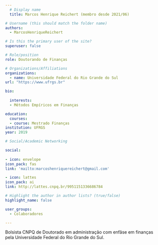 ```yaml
---
  # Display name
  title: Marcos Henrique Reichert (membro desde 2021/06)

# Username (this should match the folder name)
authors:
  - MarcosHenriqueReichert

# Is this the primary user of the site?
superuser: false

# Role/position
role: Doutorando de Finanças

# Organizations/Affiliations
organizations:
  - name: Universidade Federal do Rio Grande do Sul
url: "https://www.ufrgs.br"

bio:
  
  interests:
  - Métodos Empíricos em Finanças

education:
  courses:
  - course: Mestrado Finanças
institution: UFRGS
year: 2019

# Social/Academic Networking

social:
  
- icon: envelope
icon_pack: fas
link: 'mailto:marcoshenriquereichert@gmail.com'

- icon: lattes
icon_pack: ai
link: http://lattes.cnpq.br/9951151336686784

# Highlight the author in author lists? (true/false)
highlight_name: false

user_groups:
  - Colaboradores

---
```

  
 Bolsista CNPQ de Doutorado em administração com enfâse em finanças pela Universidade Federal do Rio Grande do Sul.
